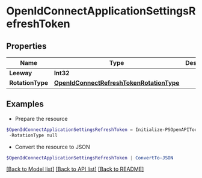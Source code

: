 # OpenIdConnectApplicationSettingsRefreshToken
## Properties

Name | Type | Description | Notes
------------ | ------------- | ------------- | -------------
**Leeway** | **Int32** |  | [optional] 
**RotationType** | [**OpenIdConnectRefreshTokenRotationType**](OpenIdConnectRefreshTokenRotationType.md) |  | [optional] 

## Examples

- Prepare the resource
```powershell
$OpenIdConnectApplicationSettingsRefreshToken = Initialize-PSOpenAPIToolsOpenIdConnectApplicationSettingsRefreshToken  -Leeway null `
 -RotationType null
```

- Convert the resource to JSON
```powershell
$OpenIdConnectApplicationSettingsRefreshToken | ConvertTo-JSON
```

[[Back to Model list]](../README.md#documentation-for-models) [[Back to API list]](../README.md#documentation-for-api-endpoints) [[Back to README]](../README.md)

